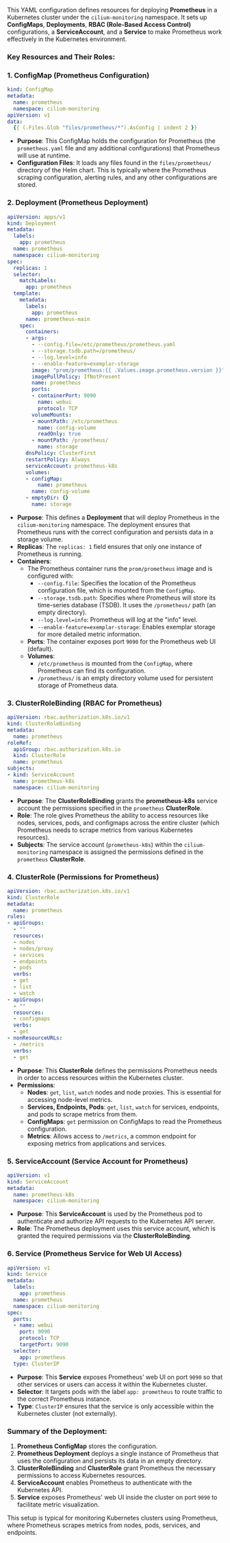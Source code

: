 This YAML configuration defines resources for deploying **Prometheus** in a Kubernetes cluster under the `cilium-monitoring` namespace. It sets up **ConfigMaps**, **Deployments**, **RBAC (Role-Based Access Control)** configurations, a **ServiceAccount**, and a **Service** to make Prometheus work effectively in the Kubernetes environment.

### Key Resources and Their Roles:

### **1. ConfigMap (Prometheus Configuration)**
```yaml
kind: ConfigMap
metadata:
  name: prometheus
  namespace: cilium-monitoring
apiVersion: v1
data:
  {{ (.Files.Glob "files/prometheus/*").AsConfig | indent 2 }}
```
- **Purpose**: This ConfigMap holds the configuration for Prometheus (the `prometheus.yaml` file and any additional configurations) that Prometheus will use at runtime.
- **Configuration Files**: It loads any files found in the `files/prometheus/` directory of the Helm chart. This is typically where the Prometheus scraping configuration, alerting rules, and any other configurations are stored.

### **2. Deployment (Prometheus Deployment)**
```yaml
apiVersion: apps/v1
kind: Deployment
metadata:
  labels:
    app: prometheus
  name: prometheus
  namespace: cilium-monitoring
spec:
  replicas: 1
  selector:
    matchLabels:
      app: prometheus
  template:
    metadata:
      labels:
        app: prometheus
      name: prometheus-main
    spec:
      containers:
      - args:
        - --config.file=/etc/prometheus/prometheus.yaml
        - --storage.tsdb.path=/prometheus/
        - --log.level=info
        - --enable-feature=exemplar-storage
        image: "prom/prometheus:{{ .Values.image.prometheus.version }}"
        imagePullPolicy: IfNotPresent
        name: prometheus
        ports:
        - containerPort: 9090
          name: webui
          protocol: TCP
        volumeMounts:
        - mountPath: /etc/prometheus
          name: config-volume
          readOnly: true
        - mountPath: /prometheus/
          name: storage
      dnsPolicy: ClusterFirst
      restartPolicy: Always
      serviceAccount: prometheus-k8s
      volumes:
      - configMap:
          name: prometheus
        name: config-volume
      - emptyDir: {}
        name: storage
```
- **Purpose**: This defines a **Deployment** that will deploy Prometheus in the `cilium-monitoring` namespace. The deployment ensures that Prometheus runs with the correct configuration and persists data in a storage volume.
- **Replicas**: The `replicas: 1` field ensures that only one instance of Prometheus is running.
- **Containers**:
  - The Prometheus container runs the `prom/prometheus` image and is configured with:
    - `--config.file`: Specifies the location of the Prometheus configuration file, which is mounted from the `ConfigMap`.
    - `--storage.tsdb.path`: Specifies where Prometheus will store its time-series database (TSDB). It uses the `/prometheus/` path (an empty directory).
    - `--log.level=info`: Prometheus will log at the "info" level.
    - `--enable-feature=exemplar-storage`: Enables exemplar storage for more detailed metric information.
  - **Ports**: The container exposes port `9090` for the Prometheus web UI (default).
  - **Volumes**:
    - `/etc/prometheus` is mounted from the `ConfigMap`, where Prometheus can find its configuration.
    - `/prometheus/` is an empty directory volume used for persistent storage of Prometheus data.

### **3. ClusterRoleBinding (RBAC for Prometheus)**
```yaml
apiVersion: rbac.authorization.k8s.io/v1
kind: ClusterRoleBinding
metadata:
  name: prometheus
roleRef:
  apiGroup: rbac.authorization.k8s.io
  kind: ClusterRole
  name: prometheus
subjects:
- kind: ServiceAccount
  name: prometheus-k8s
  namespace: cilium-monitoring
```
- **Purpose**: The **ClusterRoleBinding** grants the **prometheus-k8s** service account the permissions specified in the `prometheus` **ClusterRole**.
- **Role**: The role gives Prometheus the ability to access resources like nodes, services, pods, and configmaps across the entire cluster (which Prometheus needs to scrape metrics from various Kubernetes resources).
- **Subjects**: The service account (`prometheus-k8s`) within the `cilium-monitoring` namespace is assigned the permissions defined in the `prometheus` **ClusterRole**.

### **4. ClusterRole (Permissions for Prometheus)**
```yaml
apiVersion: rbac.authorization.k8s.io/v1
kind: ClusterRole
metadata:
  name: prometheus
rules:
- apiGroups:
  - ""
  resources:
  - nodes
  - nodes/proxy
  - services
  - endpoints
  - pods
  verbs:
  - get
  - list
  - watch
- apiGroups:
  - ""
  resources:
  - configmaps
  verbs:
  - get
- nonResourceURLs:
  - /metrics
  verbs:
  - get
```
- **Purpose**: This **ClusterRole** defines the permissions Prometheus needs in order to access resources within the Kubernetes cluster.
- **Permissions**:
  - **Nodes**: `get`, `list`, `watch` nodes and node proxies. This is essential for accessing node-level metrics.
  - **Services, Endpoints, Pods**: `get`, `list`, `watch` for services, endpoints, and pods to scrape metrics from them.
  - **ConfigMaps**: `get` permission on ConfigMaps to read the Prometheus configuration.
  - **Metrics**: Allows access to `/metrics`, a common endpoint for exposing metrics from applications and services.

### **5. ServiceAccount (Service Account for Prometheus)**
```yaml
apiVersion: v1
kind: ServiceAccount
metadata:
  name: prometheus-k8s
  namespace: cilium-monitoring
```
- **Purpose**: This **ServiceAccount** is used by the Prometheus pod to authenticate and authorize API requests to the Kubernetes API server.
- **Role**: The Prometheus deployment uses this service account, which is granted the required permissions via the **ClusterRoleBinding**.

### **6. Service (Prometheus Service for Web UI Access)**
```yaml
apiVersion: v1
kind: Service
metadata:
  labels:
    app: prometheus
  name: prometheus
  namespace: cilium-monitoring
spec:
  ports:
  - name: webui
    port: 9090
    protocol: TCP
    targetPort: 9090
  selector:
    app: prometheus
  type: ClusterIP
```
- **Purpose**: This **Service** exposes Prometheus' web UI on port `9090` so that other services or users can access it within the Kubernetes cluster.
- **Selector**: It targets pods with the label `app: prometheus` to route traffic to the correct Prometheus instance.
- **Type**: `ClusterIP` ensures that the service is only accessible within the Kubernetes cluster (not externally).

### **Summary of the Deployment:**
1. **Prometheus ConfigMap** stores the configuration.
2. **Prometheus Deployment** deploys a single instance of Prometheus that uses the configuration and persists its data in an empty directory.
3. **ClusterRoleBinding** and **ClusterRole** grant Prometheus the necessary permissions to access Kubernetes resources.
4. **ServiceAccount** enables Prometheus to authenticate with the Kubernetes API.
5. **Service** exposes Prometheus' web UI inside the cluster on port `9090` to facilitate metric visualization.

This setup is typical for monitoring Kubernetes clusters using Prometheus, where Prometheus scrapes metrics from nodes, pods, services, and endpoints.